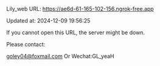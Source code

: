 Lily_web URL: https://ae6d-61-165-102-156.ngrok-free.app

Updated at: 2024-12-09 19:56:25

If you cannot open this URL, the server might be down.

Please contact: 

goley04@foxmail.com Or Wechat:GL_yeaH